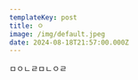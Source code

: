 ```yaml
---
templateKey: post
title: ㅇ
image: /img/default.jpeg
date: 2024-08-18T21:57:00.000Z
---
```

ㅁㅇㄴㄹㅁㄴㅇㄹ
